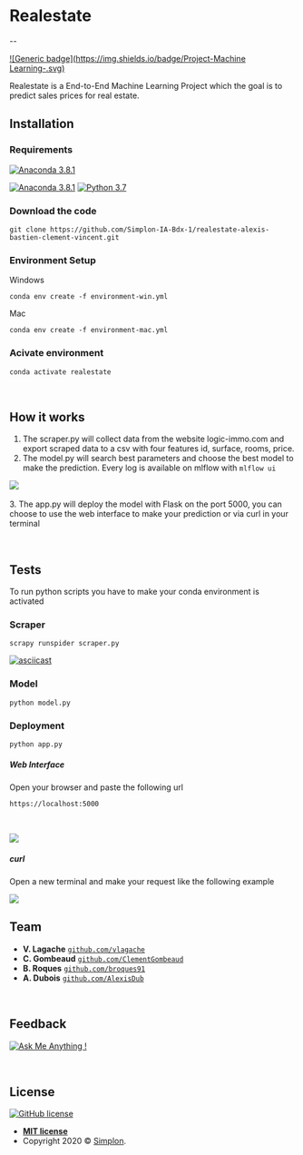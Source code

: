 # Realestate
-- 

[![Generic badge](https://img.shields.io/badge/Project-Machine Learning-<COLOR>.svg)](https://shields.io/)



Realestate is a End-to-End Machine Learning Project which the goal is to predict sales prices for real estate.
<br>
## Installation
### Requirements

[![Anaconda 3.8.1](https://anaconda.org/anaconda/anaconda/badges/platforms.svg)]()


[![Anaconda 3.8.1](https://anaconda.org/anaconda/anaconda/badges/version.svg)](https://www.anaconda.com/distribution/)
[![Python 3.7](https://img.shields.io/badge/python-3.7-blue.svg)](https://www.python.org/downloads/)





### Download the code

```
git clone https://github.com/Simplon-IA-Bdx-1/realestate-alexis-bastien-clement-vincent.git
```


### Environment Setup
Windows

```
conda env create -f environment-win.yml
```
Mac

```
conda env create -f environment-mac.yml
```

### Acivate environment

```
conda activate realestate
```

<br>

## How it works
1. The scraper.py will collect data from the website logic-immo.com and export scraped data to a csv with four features id, surface, rooms, price.
2. The model.py will search best parameters and choose the best model to make the prediction. Every log is available on mlflow with `mlflow ui`


![](https://media.discordapp.net/attachments/666995712613023744/691584605601398814/mlflow.PNG?width=1440&height=401) 
<br><br>
3. The app.py will deploy the model with Flask on the port 5000, you can choose to use the web interface to make your prediction or via curl in your terminal

<br>

## Tests
To run python scripts you have to make your conda environment is activated
<br>

### Scraper

```
scrapy runspider scraper.py
```


[![asciicast](https://asciinema.org/a/ZT0DKHv4S7tS3cKes0Cszs1xQ.svg)](https://asciinema.org/a/ZT0DKHv4S7tS3cKes0Cszs1xQ)
### Model
```
python model.py
```
### Deployment
```
python app.py
```
##### Web Interface
Open your browser and paste the following url
```
https://localhost:5000
```
<br>

![](https://media.discordapp.net/attachments/666995712613023744/692408442211795094/realestate-web.png)

##### curl
Open a new terminal and make your request like the following example

![](https://cdn.discordapp.com/attachments/638735265262862376/690108402004787214/API_Realestate.png)
<br>

## Team

* **V. Lagache** <a href="http://github.com/vlagache" target="_blank">`github.com/vlagache`</a>
* **C. Gombeaud** <a href="https://github.com/ClementGombeaud" target="_blank">`github.com/ClementGombeaud`</a>
* **B. Roques** <a href="http://github.com/broques" target="_blank">`github.com/broques91`</a>
* **A. Dubois** <a href="https://github.com/AlexisDub" target="_blank">`github.com/AlexisDub`</a>

<br>

## Feedback

[![Ask Me Anything !](https://img.shields.io/badge/Ask%20me-anything-1abc9c.svg)](https://github.com/broques91)

<br>

## License

[![GitHub license](https://img.shields.io/github/license/Naereen/StrapDown.js.svg)](https://github.com/Naereen/StrapDown.js/blob/master/LICENSE)

- **[MIT license](http://opensource.org/licenses/mit-license.php)**
- Copyright 2020 © <a href="https://simplon.co/" target="_blank">Simplon</a>.
